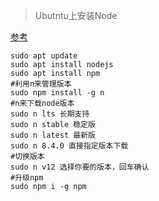 > Ubutntu上安装Node

[参考](https://www.cnblogs.com/guanine/p/9392411.html)

```shell
sudo apt update
sudo apt install nodejs
sudo apt install npm 
#利用n来管理版本
sudo npm install -g n
#n来下载node版本
sudo n lts 长期支持
sudo n stable 稳定版
sudo n latest 最新版
sudo n 8.4.0 直接指定版本下载
#切换版本
sudo n v12 选择你要的版本，回车确认
#升级npm
sudo npm i -g npm
```

